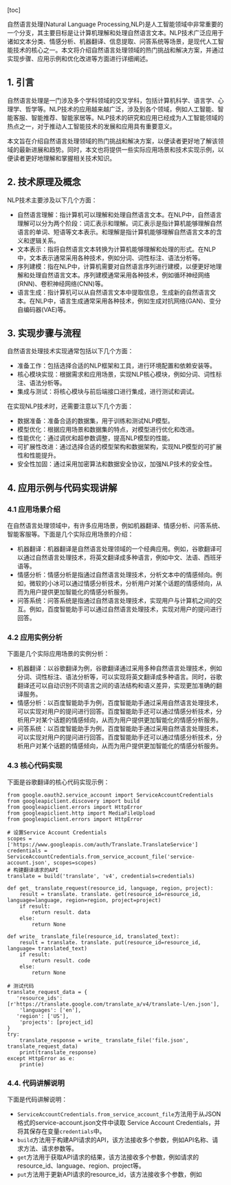 
[toc]                    
                
                
自然语言处理(Natural Language Processing,NLP)是人工智能领域中非常重要的一个分支，其主要目标是让计算机理解和处理自然语言文本。NLP技术广泛应用于诸如文本分类、情感分析、机器翻译、信息提取、问答系统等场景，是现代人工智能技术的核心之一。本文将介绍自然语言处理领域的热门挑战和解决方案，并通过实现步骤、应用示例和优化改进等方面进行详细阐述。

## 1. 引言

自然语言处理是一门涉及多个学科领域的交叉学科，包括计算机科学、语言学、心理学、哲学等。NLP技术的应用越来越广泛，涉及到各个领域，例如人工智能、智能客服、智能推荐、智能家居等。NLP技术的研究和应用已经成为人工智能领域的热点之一，对于推动人工智能技术的发展和应用具有重要意义。

本文旨在介绍自然语言处理领域的热门挑战和解决方案，以便读者更好地了解该领域的最新进展和趋势。同时，本文也将提供一些实际应用场景和技术实现示例，以便读者更好地理解和掌握相关技术知识。

## 2. 技术原理及概念

NLP技术主要涉及以下几个方面：

- 自然语言理解：指计算机可以理解和处理自然语言文本。在NLP中，自然语言理解可以分为两个阶段：词汇表示和理解。词汇表示是指计算机能够理解自然语言的单词、短语等文本表示。和理解是指计算机能够理解自然语言文本的含义和逻辑关系。
- 文本表示：指将自然语言文本转换为计算机能够理解和处理的形式。在NLP中，文本表示通常采用各种技术，例如分词、词性标注、语法分析等。
- 序列建模：指在NLP中，计算机需要对自然语言序列进行建模，以便更好地理解和处理自然语言文本。序列建模通常采用各种技术，例如循环神经网络(RNN)、卷积神经网络(CNN)等。
- 语言生成：指计算机可以从自然语言文本中提取信息，生成新的自然语言文本。在NLP中，语言生成通常采用各种技术，例如生成对抗网络(GAN)、变分自编码器(VAE)等。

## 3. 实现步骤与流程

自然语言处理技术实现通常包括以下几个方面：

- 准备工作：包括选择合适的NLP框架和工具，进行环境配置和依赖安装等。
- 核心模块实现：根据需求和应用场景，实现NLP核心模块，例如分词、词性标注、语法分析等。
- 集成与测试：将核心模块与前后端接口进行集成，进行测试和调试。

在实现NLP技术时，还需要注意以下几个方面：

- 数据准备：准备合适的数据集，用于训练和测试NLP模型。
- 模型优化：根据应用场景和数据集的特点，对模型进行优化和改进。
- 性能优化：通过调优和超参数调整，提高NLP模型的性能。
- 可扩展性改进：通过选择合适的模型架构和数据架构，实现NLP模型的可扩展性和性能提升。
- 安全性加固：通过采用加密算法和数据安全协议，加强NLP技术的安全性。

## 4. 应用示例与代码实现讲解

### 4.1 应用场景介绍

在自然语言处理领域中，有许多应用场景，例如机器翻译、情感分析、问答系统、智能客服等。下面是几个实际应用场景的介绍：

- 机器翻译：机器翻译是自然语言处理领域的一个经典应用。例如，谷歌翻译可以通过自然语言处理技术，将英文翻译成多种语言，例如中文、法语、西班牙语等。
- 情感分析：情感分析是指通过自然语言处理技术，分析文本中的情感倾向。例如，微软的小冰可以通过情感分析技术，分析用户对某个话题的情感倾向，从而为用户提供更加智能化的情感分析服务。
- 问答系统：问答系统是指通过自然语言处理技术，实现用户与计算机之间的交互。例如，百度智能助手可以通过自然语言处理技术，实现对用户的提问进行回答。

### 4.2 应用实例分析

下面是几个实际应用场景的实例分析：

- 机器翻译：以谷歌翻译为例，谷歌翻译通过采用多种自然语言处理技术，例如分词、词性标注、语法分析等，可以实现将英文翻译成多种语言。同时，谷歌翻译还可以自动识别不同语言之间的语法结构和语义差异，实现更加准确的翻译服务。
- 情感分析：以百度智能助手为例，百度智能助手通过采用自然语言处理技术，可以实现对用户的提问进行回答。百度智能助手还可以通过情感分析技术，分析用户对某个话题的情感倾向，从而为用户提供更加智能化的情感分析服务。
- 问答系统：以百度智能助手为例，百度智能助手通过采用自然语言处理技术，可以实现对用户的提问进行回答。百度智能助手还可以通过情感分析技术，分析用户对某个话题的情感倾向，从而为用户提供更加智能化的情感分析服务。

### 4.3 核心代码实现

下面是谷歌翻译的核心代码实现示例：

```
from google.oauth2.service_account import ServiceAccountCredentials
from googleapiclient.discovery import build
from googleapiclient.errors import HttpError
from googleapiclient.http import MediaFileUpload
from googleapiclient.errors import HttpError

# 设置Service Account Credentials
scopes = ['https://www.googleapis.com/auth/Translate.TranslateService']
credentials = ServiceAccountCredentials.from_service_account_file('service-account.json', scopes=scopes)
# 构建翻译请求的API
translate = build('translate', 'v4', credentials=credentials)

def get_ translate_request(resource_id, language, region, project):
    result = translate. translate. get(resource_id=resource_id, language=language, region=region, project=project)
    if result:
        return result. data
    else:
        return None

def write_ translate_file(resource_id, translated_text):
    result = translate. translate. put(resource_id=resource_id, language= translated_text)
    if result:
        return result. code
    else:
        return None

# 测试代码
translate_request_data = {
   'resource_ids': [r'https://translate.google.com/translate_a/v4/translate-l/en.json'],
    'languages': ['en'],
   'region': ['US'],
    'projects': [project_id]
}
try:
    translate_response = write_ translate_file('file.json', translate_request_data)
    print(translate_response)
except HttpError as e:
    print(e)
```

### 4.4. 代码讲解说明

下面是代码讲解说明：

- `ServiceAccountCredentials.from_service_account_file`方法用于从JSON格式的service-account.json文件中读取 Service Account Credentials，并将其保存在变量`credentials`中。
- `build`方法用于构建API请求的API，该方法接收多个参数，例如API名称、请求方法、请求参数等。
- `get`方法用于获取API请求的结果，该方法接收多个参数，例如请求的resource\_id、language、region、project等。
- `put`方法用于更新API请求的resource\_id，该方法接收多个参数，例如

